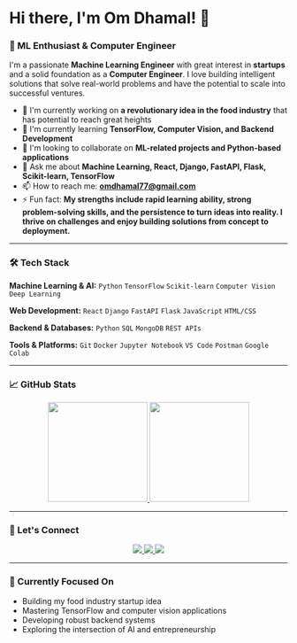 # Hi there, I'm Om Dhamal! 👋

### 🚀 ML Enthusiast & Computer Engineer
I'm a passionate **Machine Learning Engineer** with great interest in **startups** and a solid foundation as a **Computer Engineer**. I love building intelligent solutions that solve real-world problems and have the potential to scale into successful ventures.

- 🔭 I'm currently working on **a revolutionary idea in the food industry** that has potential to reach great heights
- 🌱 I'm currently learning **TensorFlow, Computer Vision, and Backend Development**
- 👯 I'm looking to collaborate on **ML-related projects and Python-based applications**
- 💬 Ask me about **Machine Learning, React, Django, FastAPI, Flask, Scikit-learn, TensorFlow**
- 📫 How to reach me: **omdhamal77@gmail.com**
- ⚡ Fun fact: **My strengths include rapid learning ability, strong problem-solving skills, and the persistence to turn ideas into reality. I thrive on challenges and enjoy building solutions from concept to deployment.**

---

### 🛠️ Tech Stack
**Machine Learning & AI:**
`Python` `TensorFlow` `Scikit-learn` `Computer Vision` `Deep Learning`

**Web Development:**
`React` `Django` `FastAPI` `Flask` `JavaScript` `HTML/CSS`

**Backend & Databases:**
`Python` `SQL` `MongoDB` `REST APIs`

**Tools & Platforms:**
`Git` `Docker` `Jupyter Notebook` `VS Code` `Postman` `Google Colab`

---

### 📈 GitHub Stats
<p align="center">
  <a href="https://github.com/OmDhamal-08">
    <img height="180em" src="https://github-readme-stats.vercel.app/api?username=OmDhamal-08&show_icons=true&theme=radical&hide_border=true" />
    <img height="180em" src="https://github-readme-stats.vercel.app/api/top-langs/?username=OmDhamal-08&layout=compact&theme=radical&hide_border=true" />
  </a>
</p>

---

### 🔗 Let's Connect
<p align="center">
  <a href="https://www.linkedin.com/in/om-dhamal-411545295">
    <img src="https://img.shields.io/badge/LinkedIn-0077B5?style=for-the-badge&logo=linkedin&logoColor=white" />
  </a>
  <a href="mailto:omdhamal77@gmail.com">
    <img src="https://img.shields.io/badge/Gmail-D14836?style=for-the-badge&logo=gmail&logoColor=white" />
  </a>
  <a href="https://github.com/OmDhamal-08">
    <img src="https://img.shields.io/badge/GitHub-100000?style=for-the-badge&logo=github&logoColor=white" />
  </a>
</p>

---

### 🎯 Currently Focused On
- Building my food industry startup idea
- Mastering TensorFlow and computer vision applications
- Developing robust backend systems
- Exploring the intersection of AI and entrepreneurship
